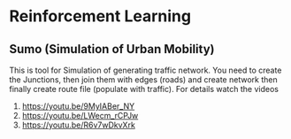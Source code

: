 # Reinforcement Learning

## Sumo (Simulation of Urban Mobility)

This is tool for Simulation of generating traffic network. You need to create the Junctions, then join them with edges (roads) and create network then finally create route file (populate with traffic). For details watch the videos
1.  https://youtu.be/9MyIABer_NY
2.  https://youtu.be/LWecm_rCPJw
3.  https://youtu.be/R6v7wDkvXrk
